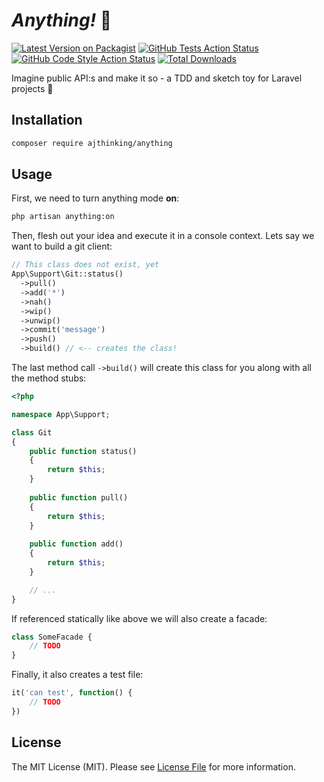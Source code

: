 # *Anything!* 💫

[![Latest Version on Packagist](https://img.shields.io/packagist/v/ajthinking/anything.svg?style=flat-square)](https://packagist.org/packages/ajthinking/anything)
[![GitHub Tests Action Status](https://img.shields.io/github/workflow/status/ajthinking/anything/run-tests?label=tests)](https://github.com/ajthinking/anything/actions?query=workflow%3Arun-tests+branch%3Amain)
[![GitHub Code Style Action Status](https://img.shields.io/github/workflow/status/ajthinking/anything/Check%20&%20fix%20styling?label=code%20style)](https://github.com/ajthinking/anything/actions?query=workflow%3A"Check+%26+fix+styling"+branch%3Amain)
[![Total Downloads](https://img.shields.io/packagist/dt/ajthinking/anything.svg?style=flat-square)](https://packagist.org/packages/ajthinking/anything)

Imagine public API:s and make it so - a TDD and sketch toy for Laravel projects :star_struck:


## Installation

```bash
composer require ajthinking/anything
```


## Usage
First, we need to turn anything mode **on**:
```bash
php artisan anything:on
```
Then, flesh out your idea and execute it in a console context. Lets say we want to build a git client:
```php
// This class does not exist, yet
App\Support\Git::status()
  ->pull()
  ->add('*')
  ->nah()
  ->wip()
  ->unwip()
  ->commit('message')
  ->push()
  ->build() // <-- creates the class!
```
The last method call `->build()` will create this class for you along with all the method stubs:

```php
<?php

namespace App\Support;

class Git
{
    public function status()
    {
        return $this;
    }
    
    public function pull()
    {
        return $this;
    }
    
    public function add()
    {
        return $this;
    }

	// ...
}
```

If referenced statically like above we will also create a facade:

```php
class SomeFacade {
	// TODO
}
```

Finally, it also creates a test file:

```php
it('can test', function() {
	// TODO
})
```

## License

The MIT License (MIT). Please see [License File](LICENSE.md) for more information.
